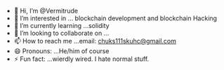 - 👋 Hi, I’m @Vermitrude
- 👀 I’m interested in ... blockchain development and blockchain Hacking 
- 🌱 I’m currently learning ...solidity
- 💞️ I’m looking to collaborate on ...
- 📫 How to reach me ...email: chuks111skuhc@gmail.com
- 😄 Pronouns: ...He/him of course 
- ⚡ Fun fact: ...wierdly wired. I hate normal stuff.

<!---
Vermitrude/Vermitrude is a ✨ special ✨ repository because its `README.md` (this file) appears on your GitHub profile.
You can click the Preview link to take a look at your changes.
--->
